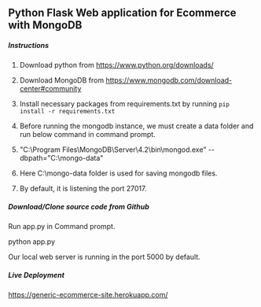 ## Python Flask Web application for Ecommerce with MongoDB

##### Instructions 
1. Download python from https://www.python.org/downloads/

2. Download MongoDB from https://www.mongodb.com/download-center#community

3. Install necessary packages from requirements.txt by running `pip install -r requirements.txt`

4. Before running the mongodb instance, we must create a data folder and run below command in command prompt.

5. "C:\Program Files\MongoDB\Server\4.2\bin\mongod.exe" --dbpath="C:\mongo-data"

6. Here C:\mongo-data folder is used for saving mongodb files.

7. By default, it is listening the port 27017.

##### Download/Clone source code from Github

Run app.py in Command prompt.

python app.py

Our local web server is running in the port 5000 by default.

##### Live Deployment

https://generic-ecommerce-site.herokuapp.com/
